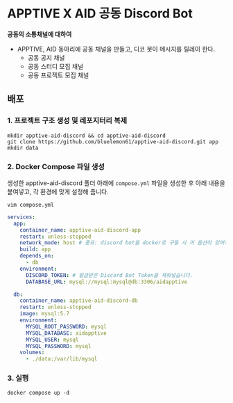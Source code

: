 # APPTIVE X AID 공동 Discord Bot 
**공동의 소통채널에 대하여**
- APPTIVE, AID 동아리에 공동 채널을 만들고, 디코 봇이 메시지를 릴레이 한다.
    - 공동 공지 채널
    - 공동 스터디 모집 채널
    - 공동 프로젝트 모집 채널

## 배포

### 1. 프로젝트 구조 생성 및 레포지터리 복제

```shell
mkdir apptive-aid-discord && cd apptive-aid-discord
git clone https://github.com/bluelemon61/apptive-aid-discord.git app
mkdir data
```

### 2. Docker Compose 파일 생성

생성한 apptive-aid-discord 폴더 아래에 `compose.yml` 파일을 생성한 후 아래 내용을 붙여넣고, 각 환경에 맞게 설정해 줍니다.

```shell
vim compose.yml
```

```yaml
services:
  app:
    container_name: apptive-aid-discord-app
    restart: unless-stopped
    network_mode: host # 중요: discord bot을 docker로 구동 시 이 옵션이 있어야 지연 시간을 감소시킬 수 있음!
    build: app
    depends_on:
      - db
    environment:
      DISCORD_TOKEN: # 발급받은 Discord Bot Token을 채워넣습니다.
      DATABASE_URL: mysql://mysql:mysql@db:3306/aidapptive

  db:
    container_name: apptive-aid-discord-db
    restart: unless-stopped
    image: mysql:5.7
    environment:
      MYSQL_ROOT_PASSWORD: mysql
      MYSQL_DATABASE: aidapptive
      MYSQL_USER: mysql
      MYSQL_PASSWORD: mysql
    volumes:
      - ./data:/var/lib/mysql
```

### 3. 실행

```shell
docker compose up -d
```